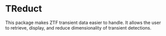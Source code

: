 # TReduct
This package makes ZTF transient data easier to handle. It allows the user to retrieve, display, and reduce dimensionality of transient detections. 
